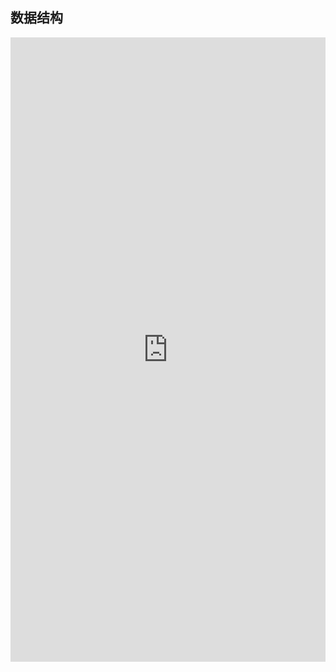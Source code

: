 ## 数据结构


<iframe style="min-height:999px" width="100%" scrolling="no" title="Zdog trefoil" src="https://nbviewer.org/github/AntHubTC/AntHubTC.github.io/blob/master/NumPy/jupterDoc/datastruct.ipynb" frameborder="no" loading="lazy" allowtransparency="true" allowfullscreen="true"></iframe>